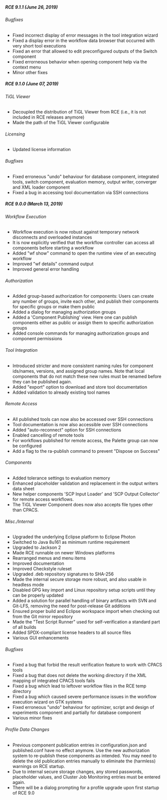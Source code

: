 ##### RCE 9.1.1 (June 26, 2019)

###### Bugfixes

* Fixed incorrect display of error messages in the tool integration wizard
* Fixed a display error in the workflow data browser that occurred with very short tool executions
* Fixed an error that allowed to edit preconfigured outputs of the Switch component
* Fixed errorneous behavior when opening component help via the context menu
* Minor other fixes


##### RCE 9.1.0 (June 07, 2019)

###### TiGL Viewer

* Decoupled the distribution of TiGL Viewer from RCE (i.e., it is not included in RCE releases anymore)
* Made the path of the TiGL Viewer configurable

###### Licensing

* Updated license information

###### Bugfixes

* Fixed erroneous "undo" behaviour for database component, integrated tools, switch component, evaluation memory, output writer, converger and XML loader component
* Fixed a bug in accessing tool documentation via SSH connections


##### RCE 9.0.0 (March 13, 2019)

###### Workflow Execution

* Workflow execution is now robust against temporary network disconnects and overloaded instances
* It is now explicitly verified that the workflow controller can access all components before starting a workflow
* Added "wf show" command to open the runtime view of an executing workflow
* Improved "wf details" command output
* Improved general error handling

###### Authorization

* Added group-based authorization for components: Users can create any number of groups, invite each other, and publish their components for specific groups or make them public
* Added a dialog for managing authorization groups
* Added a 'Component Publishing' view. Here one can publish components either as public or assign them to specific authorization groups
* Added console commands for managing authorization groups and component permissions

###### Tool Integration

* Introduced stricter and more consistent naming rules for component ids/names, versions, and assigned group names. Note that local components that do not match these new rules must be renamed before they can be published again.
* Added "export" option to download and store tool documentation
* Added validation to already existing tool names

###### Remote Access

* All published tools can now also be accessed over SSH connections
* Tool documentation is now also accessible over SSH connections
* Added "auto-reconnect" option for SSH connections
* Enabled cancelling of remote tools
* For workflows published for remote access, the Palette group can now be configured
* Add a flag to the ra-publish command to prevent "Dispose on Success"

###### Components

* Added tolerance settings to evaluation memory
* Enhanced placeholder validation and replacement in the output writers data sheet
* New helper components 'SCP Input Loader' and 'SCP Output Collector' for remote access workflows.
* The TiGL Viewer Component does now also accepts file types other than CPACS.

###### Misc./Internal

* Upgraded the underlying Eclipse platform to Eclipse Photon
* Switched to Java 8u161 as minimum runtime requirement
* Upgraded to Jackson 2
* Made RCE runnable on newer Windows platforms
* Rearranged menus and menu items
* Improved documentation
* Improved Checkstyle ruleset
* Upgraded .deb repository signatures to SHA-256
* Made the internal secure storage more robust, and also usable in headless mode
* Disabled GPG key import and Linux repository setup scripts until they can be properly updated
* Added a solution for parallel handling of binary artifacts with SVN and Git-LFS, removing the need for post-release Git additions
* Ensured proper build and Eclipse workspace import when checking out from the Git mirror repository
* Made the "Test Script Runner" used for self-verification a standard part of all builds
* Added SPDX-compliant license headers to all source files
* Various GUI enhancements

###### Bugfixes

* Fixed a bug that forbid the result verification feature to work with CPACS tools
* Fixed a bug that does not delete the working directory if the XML mapping of integrated CPACS tools fails
* Fixed a bug which lead to leftover workflow files in the RCE temp directory
* Fixed a bug which caused severe performance issues in the workflow execution wizard on GTK systems
* Fixed erroneous "undo" behaviour for optimizer, script and design of experiments component and partially for database component
* Various minor fixes

###### Profile Data Changes

* Previous component publication entries in configuration.json and published.conf have no effect anymore. Use the new authorization system to re-publish these components as intended. You may need to delete the old publication entries manually to eliminate the (harmless) warnings on RCE startup.
* Due to internal secure storage changes, any stored passwords, placeholder values, and Cluster Job Monitoring entries must be entered again.
* There will be a dialog prompting for a profile upgrade upon first startup of RCE 9.0

